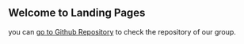 ## Welcome to Landing Pages

you can [go to Github Repository](https://github.com/DianciePR/COMP8260-workshop01-group03) to check the repository of our group.


